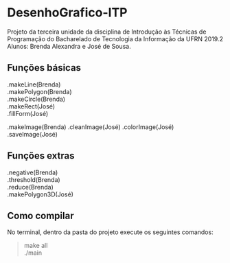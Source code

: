 # DesenhoGrafico-ITP  
Projeto da terceira unidade da disciplina de Introdução às Técnicas de Programação do Bacharelado de Tecnologia da Informação da UFRN 2019.2  
Alunos: Brenda Alexandra e José de Sousa.  


## Funções básicas  
  .makeLine(Brenda)  
  .makePolygon(Brenda)  
  .makeCircle(Brenda)  
  .makeRect(José)  
  .fillForm(José)  
  
  .makeImage(Brenda)
  .cleanImage(José)
  .colorImage(José)
  .saveImage(José)
  
## Funções extras  
 .negative(Brenda)  
 .threshold(Brenda)  
 .reduce(Brenda)  
 .makePolygon3D(José)  
 
## Como compilar  
No terminal, dentro da pasta do projeto execute os seguintes comandos:  

> make all  
> ./main



